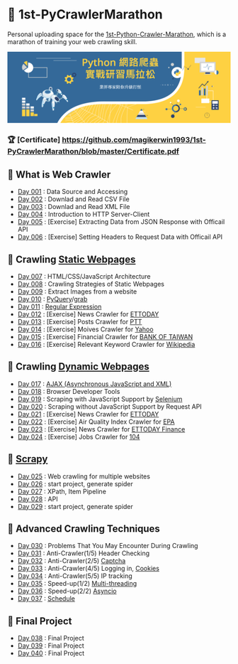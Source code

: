 # :runner: 1st-PyCrawlerMarathon

Personal uploading space for the [1st-Python-Crawler-Marathon](https://pycrawler.cupoy.com/), which is a marathon of training your web crawling skill.

<img src="./cover.png" class="center" width=960>

### :trophy: [Certificate] https://github.com/magikerwin1993/1st-PyCrawlerMarathon/blob/master/Certificate.pdf

## :triangular_flag_on_post: What is Web Crawler
- [Day 001](https://github.com/magikerwin1993/1st-PyCrawlerMarathon/tree/master/homework/Day-001) : Data Source and Accessing
- [Day 002](https://github.com/magikerwin1993/1st-PyCrawlerMarathon/tree/master/homework/Day-002) : Downlad and Read CSV File
- [Day 003](https://github.com/magikerwin1993/1st-PyCrawlerMarathon/tree/master/homework/Day-003) : Downlad and Read XML File
- [Day 004](https://github.com/magikerwin1993/1st-PyCrawlerMarathon/tree/master/homework/Day-004) : Introduction to HTTP Server-Client
- [Day 005](https://github.com/magikerwin1993/1st-PyCrawlerMarathon/tree/master/homework/Day-005) : \[Exercise\] Extracting Data from JSON Response with Officail API
- [Day 006](https://github.com/magikerwin1993/1st-PyCrawlerMarathon/tree/master/homework/Day-006) : \[Exercise\] Setting Headers to Request Data with Officail API

## :triangular_flag_on_post: Crawling [Static Webpages](https://en.wikipedia.org/wiki/Static_web_page)
- [Day 007](https://github.com/magikerwin1993/1st-PyCrawlerMarathon/tree/master/homework/Day-007) : HTML/CSS/JavaScript Architecture
- [Day 008](https://github.com/magikerwin1993/1st-PyCrawlerMarathon/tree/master/homework/Day-008) : Crawling Strategies of Static Webpages
- [Day 009](https://github.com/magikerwin1993/1st-PyCrawlerMarathon/tree/master/homework/Day-009) : Extract Images from a website
- [Day 010](https://github.com/magikerwin1993/1st-PyCrawlerMarathon/tree/master/homework/Day-010) : [PyQuery](https://pythonhosted.org/pyquery/)/[grab](https://grablab.org/docs/)
- [Day 011](https://github.com/magikerwin1993/1st-PyCrawlerMarathon/tree/master/homework/Day-011) : [Regular Expression](https://en.wikipedia.org/wiki/Regular_expression)
- [Day 012](https://github.com/magikerwin1993/1st-PyCrawlerMarathon/tree/master/homework/Day-012) : \[Exercise\] News Crawler for [ETTODAY](https://www.ettoday.net/news/news-list.htm)
- [Day 013](https://github.com/magikerwin1993/1st-PyCrawlerMarathon/tree/master/homework/Day-013) : \[Exercise\] Posts Crawler for [PTT](https://www.ptt.cc/bbs/Gossiping/index.html)
- [Day 014](https://github.com/magikerwin1993/1st-PyCrawlerMarathon/tree/master/homework/Day-014) : \[Exercise\] Moives Crawler for [Yahoo](https://movies.yahoo.com.tw)
- [Day 015](https://github.com/magikerwin1993/1st-PyCrawlerMarathon/tree/master/homework/Day-015) : \[Exercise\] Financial Crawler for [BANK OF TAIWAN](https://rate.bot.com.tw/xrt?Lang=zh-TW)
- [Day 016](https://github.com/magikerwin1993/1st-PyCrawlerMarathon/tree/master/homework/Day-016) : \[Exercise\] Relevant Keyword Crawler for [Wikipedia](https://zh.wikipedia.org)

## :triangular_flag_on_post: Crawling [Dynamic Webpages](https://en.wikipedia.org/wiki/Dynamic_web_page)
- [Day 017](https://github.com/magikerwin1993/1st-PyCrawlerMarathon/tree/master/homework/Day-017) : [AJAX (Asynchronous JavaScript and XML)](https://en.wikipedia.org/wiki/Ajax_(programming))
- [Day 018](https://github.com/magikerwin1993/1st-PyCrawlerMarathon/tree/master/homework/Day-018) : Browser Developer Tools
- [Day 019](https://github.com/magikerwin1993/1st-PyCrawlerMarathon/tree/master/homework/Day-019) : Scraping with JavaScript Support by [Selenium](https://www.selenium.dev/)
- [Day 020](https://github.com/magikerwin1993/1st-PyCrawlerMarathon/tree/master/homework/Day-020) : Scraping without JavaScript Support by Request API
- [Day 021](https://github.com/magikerwin1993/1st-PyCrawlerMarathon/tree/master/homework/Day-021) : \[Exercise\] News Crawler for [ETTODAY](https://www.ettoday.net/news/news-list.htm)
- [Day 022](https://github.com/magikerwin1993/1st-PyCrawlerMarathon/tree/master/homework/Day-022) : \[Exercise\] Air Quality Index Crawler for [EPA](http://taqm.epa.gov.tw/taqm/tw/MonthlyAverage.aspx)
- [Day 023](https://github.com/magikerwin1993/1st-PyCrawlerMarathon/tree/master/homework/Day-023) : \[Exercise\] News Crawler for [ETTODAY Finance](https://www.ettoday.net/news/focus/%E8%B2%A1%E7%B6%93/)
- [Day 024](https://github.com/magikerwin1993/1st-PyCrawlerMarathon/tree/master/homework/Day-024) : \[Exercise\] Jobs Crawler for [104](https://www.104.com.tw/cust/list/index/)

## :triangular_flag_on_post: [Scrapy](https://en.wikipedia.org/wiki/Scrapy)
- [Day 025](https://github.com/magikerwin1993/1st-PyCrawlerMarathon/tree/master/homework/Day-025) : Web crawling for multiple websites
- [Day 026](https://github.com/magikerwin1993/1st-PyCrawlerMarathon/tree/master/homework/Day-026) : start project, generate spider
- [Day 027](https://github.com/magikerwin1993/1st-PyCrawlerMarathon/tree/master/homework/Day-027) : XPath, Item Pipeline
- [Day 028](https://github.com/magikerwin1993/1st-PyCrawlerMarathon/tree/master/homework/Day-028) : API
- [Day 029](https://github.com/magikerwin1993/1st-PyCrawlerMarathon/tree/master/homework/Day-029) : start project, generate spider

## :triangular_flag_on_post: Advanced Crawling Techniques
- [Day 030](https://github.com/magikerwin1993/1st-PyCrawlerMarathon/tree/master/homework/Day-030) : Problems That You May Encounter During Crawling
- [Day 031](https://github.com/magikerwin1993/1st-PyCrawlerMarathon/tree/master/homework/Day-031) : Anti-Crawler(1/5) Header Checking
- [Day 032](https://github.com/magikerwin1993/1st-PyCrawlerMarathon/tree/master/homework/Day-032) : Anti-Crawler(2/5) [Captcha](https://en.wikipedia.org/wiki/CAPTCHA)
- [Day 033](https://github.com/magikerwin1993/1st-PyCrawlerMarathon/tree/master/homework/Day-033) : Anti-Crawler(4/5) Logging in, [Cookies](https://en.wikipedia.org/wiki/HTTP_cookie)
- [Day 034](https://github.com/magikerwin1993/1st-PyCrawlerMarathon/tree/master/homework/Day-034) : Anti-Crawler(5/5) IP tracking
- [Day 035](https://github.com/magikerwin1993/1st-PyCrawlerMarathon/tree/master/homework/Day-035) : Speed-up(1/2) [Multi-threading](https://en.wikipedia.org/wiki/Multithreading_(computer_architecture))
- [Day 036](https://github.com/magikerwin1993/1st-PyCrawlerMarathon/tree/master/homework/Day-036) : Speed-up(2/2) [Asyncio](https://en.wikipedia.org/wiki/Asynchronous_I/O)
- [Day 037](https://github.com/magikerwin1993/1st-PyCrawlerMarathon/tree/master/homework/Day-037) : [Schedule](https://schedule.readthedocs.io/en/stable/)

## :checkered_flag: Final Project
- [Day 038](https://github.com/magikerwin1993/1st-PyCrawlerMarathon/tree/master/homework/Day-038_040) : Final Project
- [Day 039](https://github.com/magikerwin1993/1st-PyCrawlerMarathon/tree/master/homework/Day-038_040) : Final Project
- [Day 040](https://github.com/magikerwin1993/1st-PyCrawlerMarathon/tree/master/homework/Day-038_040) : Final Project